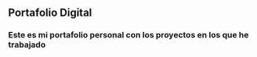 ## Portafolio Digital

### Este es mi portafolio personal con los proyectos en los que he trabajado
